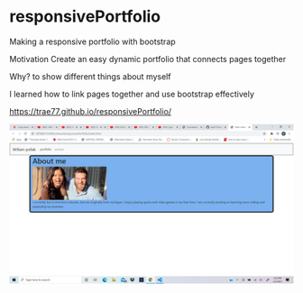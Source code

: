 # responsivePortfolio
Making a responsive portfolio with bootstrap

Motivation
Create an easy dynamic portfolio that connects pages together

Why?
to show different things about myself 

I learned how to link pages together and use bootstrap effectively 


https://trae77.github.io/responsivePortfolio/

<img src="./pictures/Screenshot (7).png" alt="portfolio">